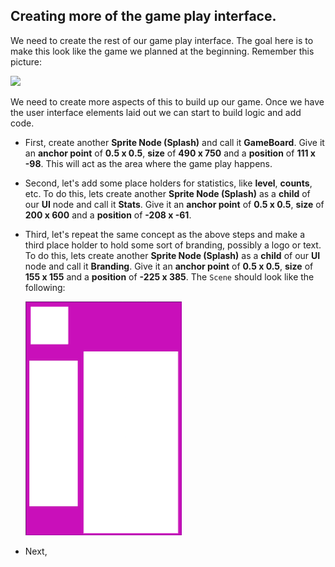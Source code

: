 ## Creating more of the game play interface.
We need to create the rest of our game play interface. The goal here is to make this look like the game we planned at the beginning. Remember this picture:

  ![](../02-starting-development/drmario-simple.png)

We need to create more aspects of this to build up our game. Once we have the user interface elements laid out we can start to build logic and add code.

* First, create another __Sprite Node (Splash)__ and call it __GameBoard__. Give it an __anchor point__ of __0.5 x 0.5__, __size__ of __490 x 750__ and a __position__ of __111 x -98__. This will act as the area where the game play happens.

* Second, let's add some place holders for statistics, like __level__, __counts__, etc. To do this, lets create another __Sprite Node (Splash)__ as a __child__ of our __UI__ node and call it __Stats__. Give it an __anchor point__ of __0.5 x 0.5__, __size__ of __200 x 600__ and a __position__ of __-208 x -61__.

* Third, let's repeat the same concept as the above steps and make a third place holder to hold some sort of branding, possibly a logo or text. To do this, lets create another __Sprite Node (Splash)__ as a __child__ of our __UI__ node and call it __Branding__. Give it an __anchor point__ of __0.5 x 0.5__, __size__ of __155 x 155__ and a __position__ of __-225 x 385__. The `Scene` should look like the following:

    ![](img/background_with_gameboard_stats_branding.png)

* Next, 
